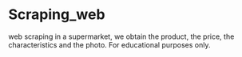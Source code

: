 # Scraping_web

web scraping in a supermarket, we obtain the product, the price, the characteristics and the photo. For educational purposes only. 
